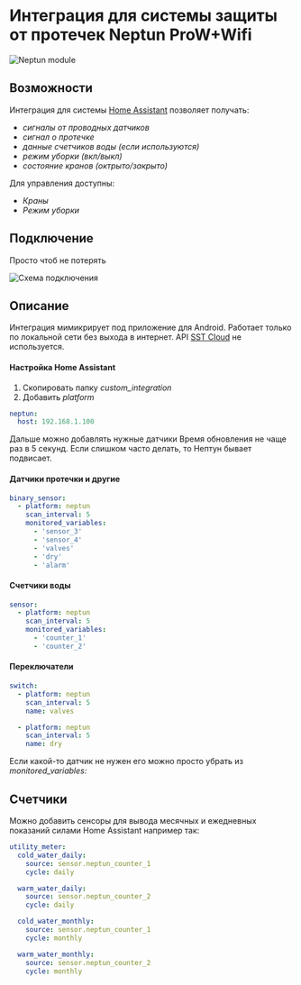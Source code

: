 # Интеграция для системы защиты от протечек Neptun ProW+Wifi
![Neptun module](https://user-images.githubusercontent.com/6770608/131808089-1a143063-1377-4b84-9ddc-fa2b91065511.png)
## Возможности
Интеграция для системы [Home Assistant](https://www.home-assistant.io/ "Home Assistant") позволяет получать:
- *сигналы от проводных датчиков*
- *сигнал о протечке*
- *данные счетчиков воды (если используются)*
- *режим уборки (вкл/выкл)*
- *состояние кранов (октрыто/закрыто)*

Для управления доступны:
- *Краны*
- *Режим уборки*
## Подключение
Просто чтоб не потерять

![Схема подключения](https://user-images.githubusercontent.com/6770608/131808117-5afb8971-9685-4976-bc93-2a297bd94901.jpg "Схема подключения")
## Описание
Интеграция мимикрирует под приложение для Android. Работает только по локальной сети без выхода в интернет. API [SST Cloud](https://api.sst-cloud.com/docs/ "SST Cloud") не используется.
#### Настройка Home Assistant
1. Скопировать папку *custom_integration*
2. Добавить *platform*

```yaml
neptun:
  host: 192.168.1.100
```
Дальше можно добавлять нужные датчики
Время обновления не чаще раз в 5 секунд. Если слишком часто делать, то Нептун бывает подвисает.
#### Датчики протечки и другие
```yaml
binary_sensor:
  - platform: neptun
    scan_interval: 5
    monitored_variables:
      - 'sensor_3'
      - 'sensor_4'
      - 'valves'
      - 'dry'
      - 'alarm'
```
#### Счетчики воды
```yaml
sensor:
  - platform: neptun
    scan_interval: 5
    monitored_variables:
      - 'counter_1'
      - 'counter_2'
```
#### Переключатели
```yaml
switch:
  - platform: neptun
    scan_interval: 5
    name: valves

  - platform: neptun
    scan_interval: 5
    name: dry
```
Если какой-то датчик не нужен его можно просто убрать из *monitored_variables:*
## Счетчики
Можно добавить сенсоры для вывода месячных и ежедневных показаний силами Home Assistant например так:
```yaml
utility_meter:
  cold_water_daily:
    source: sensor.neptun_counter_1
    cycle: daily

  warm_water_daily:
    source: sensor.neptun_counter_2
    cycle: daily

  cold_water_monthly:
    source: sensor.neptun_counter_1
    cycle: monthly

  warm_water_monthly:
    source: sensor.neptun_counter_2
    cycle: monthly
```
